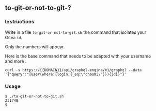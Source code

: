 ## to-git-or-not-to-git-?

### Instructions

Write in a file `to-git-or-not-to-git.sh` the command that isolates your Gitea `id`.

Only the numbers will appear.

Here is the base command that needs to be adapted with your username and more :

```
curl -s https://{{DOMAIN}}/api/graphql-engine/v1/graphql --data '{"query":"{user(where:{login:{_eq:\"choumi\"}}){id}}"}'
```

### Usage

```console
$ ./to-git-or-not-to-git.sh
231748
$
```
